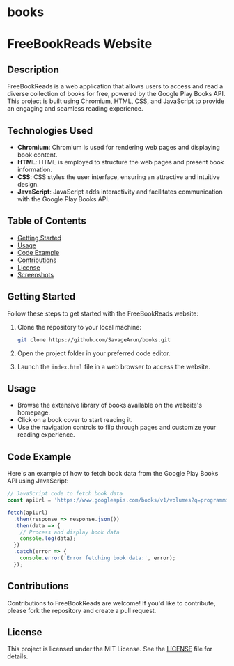 # books
# FreeBookReads Website

## Description

FreeBookReads is a web application that allows users to access and read a diverse collection of books for free, powered by the Google Play Books API. This project is built using Chromium, HTML, CSS, and JavaScript to provide an engaging and seamless reading experience.

## Technologies Used

- **Chromium**: Chromium is used for rendering web pages and displaying book content.
- **HTML**: HTML is employed to structure the web pages and present book information.
- **CSS**: CSS styles the user interface, ensuring an attractive and intuitive design.
- **JavaScript**: JavaScript adds interactivity and facilitates communication with the Google Play Books API.

## Table of Contents

- [Getting Started](#getting-started)
- [Usage](#usage)
- [Code Example](#code-example)
- [Contributions](#contributions)
- [License](#license)
- [Screenshots](#screenshots)

## Getting Started

Follow these steps to get started with the FreeBookReads website:

1. Clone the repository to your local machine:

   ```bash
   git clone https://github.com/SavageArun/books.git
   ```

2. Open the project folder in your preferred code editor.

3. Launch the `index.html` file in a web browser to access the website.

## Usage

- Browse the extensive library of books available on the website's homepage.
- Click on a book cover to start reading it.
- Use the navigation controls to flip through pages and customize your reading experience.

## Code Example

Here's an example of how to fetch book data from the Google Play Books API using JavaScript:

```javascript
// JavaScript code to fetch book data
const apiUrl = 'https://www.googleapis.com/books/v1/volumes?q=programming';

fetch(apiUrl)
  .then(response => response.json())
  .then(data => {
    // Process and display book data
    console.log(data);
  })
  .catch(error => {
    console.error('Error fetching book data:', error);
  });
```

## Contributions

Contributions to FreeBookReads are welcome! If you'd like to contribute, please fork the repository and create a pull request.

## License

This project is licensed under the MIT License. See the [LICENSE](LICENSE) file for details.
